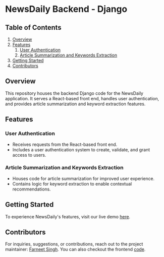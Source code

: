 # NewsDaily Backend - Django

## Table of Contents
1. [Overview](#overview)
2. [Features](#features)
    1. [User Authentication](#user-authentication)
    2. [Article Summarization and Keywords Extraction](#article-summarization-and-keywords-extraction)
3. [Getting Started](#getting-started)
4. [Contributors](#contributors)

## Overview
This repository houses the backend Django code for the NewsDaily application. It serves a React-based front end, handles user authentication, and provides article summarization and keyword extraction features.

## Features

### User Authentication
- Receives requests from the React-based front end.
- Includes a user authentication system to create, validate, and grant access to users.

### Article Summarization and Keywords Extraction
- Houses code for article summarization for improved user experience.
- Contains logic for keyword extraction to enable contextual recommendations.

## Getting Started
To experience NewsDaily's features, visit our live demo [here](https://news-daily-swart.vercel.app/).

## Contributors
For inquiries, suggestions, or contributions, reach out to the project maintainer: [Farneet Singh](mailto:farneetsingh_co21a3_72@dtu.ac.in). You can also checkout the frontend [code](https://github.com/farneet24/NewsDaily-App).
